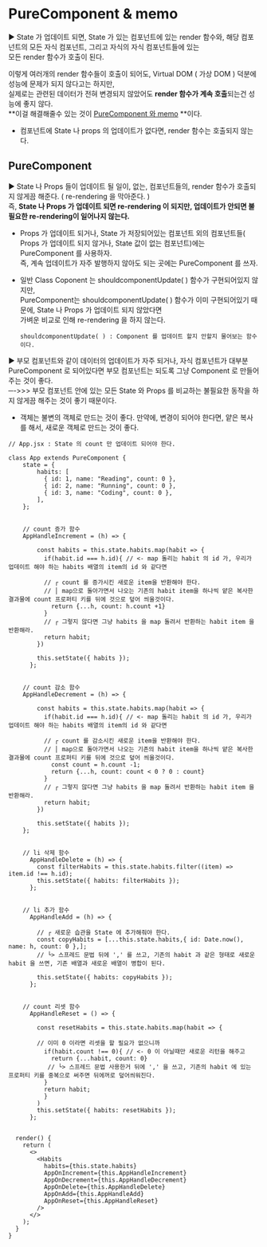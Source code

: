 #  PureComponent & memo

▶ State 가 업데이트 되면, State 가 있는 컴포넌트에 있는 render 함수와, 해당 컴포넌트의 모든 자식 컴포넌트, 그리고 자식의 자식 컴포넌트들에 있는 <br>모든 render 함수가 호출이 된다. 

이렇게 여러개의 render 함수들이 호출이 되어도, Virtual DOM ( 가상 DOM ) 덕분에 성능에 문제가 되지 않다고는 하지만, <br>실제로는 관련된 데이터가 전혀 변경되지 않았어도 **render 함수가 계속 호출**되는건 성능에 좋지 않다.  <br>**이걸 해결해줄수 있는 것이 <u>PureComponent 와 memo</u> **이다.

- 컴포넌트에 State 나 props 의 업데이트가 없다면, render 함수는 호출되지 않는다.

## PureComponent

▶ State 나 Props 들이 업데이트 될 일이, 없는, 컴포넌트들의, render 함수가 호출되지 않게끔 해준다. ( re-rendering 을 막아준다. ) <br>즉, **State 나 Props 가 업데이트 되면 re-rendering 이 되지만, 업데이트가 안되면 불필요한 re-rendering이 일어나지 않는다.** 

- Props 가 업데이트 되거나, State 가 저장되어있는 컴포넌트 외의 컴포넌트들( Props 가 업데이트 되지 않거나, State 값이 없는 컴포넌트)에는<br>PureComponent 를 사용하자. <br>즉, 계속 업데이트가 자주 발행하지 않아도 되는 곳에는 PureComponent 를 쓰자.

- 일반 Class Coponent 는 shouldcomponentUpdate( ) 함수가 구현되어있지 않지만, <br>PureComponent는 shouldcomponentUpdate( ) 함수가 이미 구현되어있기 때문에, State 나 Props 가 업데이트 되지 않았다면 <br>가벼운 비교로 인해 re-rendering 을 하지 않는다. 

  `shouldcomponentUpdate( ) : Component 를 업데이트 할지 안할지 물어보는 함수이다.`

▶ 부모 컴포넌트와 같이 데이터의 업데이트가 자주 되거나, 자식 컴포넌트가 대부분 PureComponent 로 되어있다면 부모 컴포넌트는 되도록 <bt>그냥 Component 로 만들어주는 것이 좋다. <br>─->>> 부모 컴포넌트 안에 있는 모든 State 와 Props 를 비교하는 불필요한 동작을 하지 않게끔 해주는 것이 좋기 때문이다. 

- 객체는 불변의 객체로 만드는 것이 좋다. 만약에, 변경이 되어야 한다면, 얕은 복사를 해서, 새로운 객체로 만드는 것이 좋다.

```react
// App.jsx : State 의 count 만 업데이트 되어야 한다.

class App extends PureComponent {
    state = {
        habits: [
          { id: 1, name: "Reading", count: 0 },
          { id: 2, name: "Running", count: 0 },
          { id: 3, name: "Coding", count: 0 },
        ],
    };


	// count 증가 함수
    AppHandleIncrement = (h) => {

        const habits = this.state.habits.map(habit => {
          if(habit.id === h.id){ // <- map 돌리는 habit 의 id 가, 우리가 업데이트 해야 하는 habits 배열의 item의 id 와 같다면

          // ┌ count 를 증가시킨 새로운 item을 반환해야 한다.
          // │ map으로 돌아가면서 나오는 기존의 habit item을 하나씩 얕은 복사한 결과물에 count 프로퍼티 키를 뒤에 것으로 덮어 씌울것이다.
            return {...h, count: h.count +1} 
          }
          // ┌ 그렇지 않다면 그냥 habits 을 map 돌려서 반환하는 habit item 을 반환해라.
          return habit;
        })

        this.setState({ habits });
      };


	// count 감소 함수
    AppHandleDecrement = (h) => {

        const habits = this.state.habits.map(habit => {
          if(habit.id === h.id){ // <- map 돌리는 habit 의 id 가, 우리가 업데이트 해야 하는 habits 배열의 item의 id 와 같다면

          // ┌ count 를 감소시킨 새로운 item을 반환해야 한다.
          // │ map으로 돌아가면서 나오는 기존의 habit item을 하나씩 얕은 복사한 결과물에 count 프로퍼티 키를 뒤에 것으로 덮어 씌울것이다.
            const count = h.count -1;
            return {...h, count: count < 0 ? 0 : count}
          }
          // ┌ 그렇지 않다면 그냥 habits 을 map 돌려서 반환하는 habit item 을 반환해라.
          return habit;
        })

        this.setState({ habits });
    };


	// li 삭제 함수
      AppHandleDelete = (h) => {
        const filterHabits = this.state.habits.filter((item) => item.id !== h.id);
        this.setState({ habits: filterHabits });
      };


	// li 추가 함수
      AppHandleAdd = (h) => {

        // ┌ 새로운 습관을 State 에 추가해줘야 한다.
        const copyHabits = [...this.state.habits,{ id: Date.now(), name: h, count: 0 },];
        // └> 스프레드 문법 뒤에 ',' 를 쓰고, 기존의 habit 과 같은 형태로 새로운 habit 을 쓰면, 기존 배열과 새로운 배열이 병합이 된다.

        this.setState({ habits: copyHabits });
      };


	// count 리셋 함수
      AppHandleReset = () => {
          
        const resetHabits = this.state.habits.map(habit => {
         
        // 이미 0 이라면 리셋을 할 필요가 없으니까
          if(habit.count !== 0){ // <- 0 이 아닐때만 새로운 리턴을 해주고 
            return {...habit, count: 0}
           // └> 스프레드 문법 사용한거 뒤에 ',' 을 쓰고, 기존의 habit 에 있는 프로퍼티 키를 중복으로 써주면 뒤에꺼로 덮어씌워진다.
          }
          return habit;
          }
        )
        this.setState({ habits: resetHabits });
      };


  render() {
    return (
      <>
        <Habits
          habits={this.state.habits}
          AppOnIncrement={this.AppHandleIncrement}
          AppOnDecrement={this.AppHandleDecrement}
          AppOnDelete={this.AppHandleDelete}
          AppOnAdd={this.AppHandleAdd}
          AppOnReset={this.AppHandleReset}
        />
      </>
    );
  }
}
```


